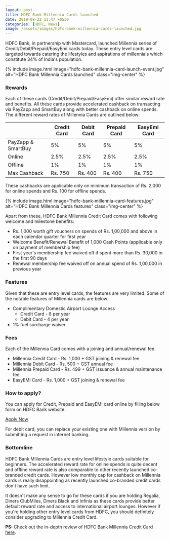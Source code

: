 ```yaml
---
layout: post
title: HDFC Bank Millennia Cards launched
date: 2019-08-22 11:47 +0530
categories: [HDFC, News]
image: /assets/images/hdfc-bank-millennia-cards-launched.jpg
---
```


HDFC Bank, in partnership with Mastercard, launched Millennia series of Credit/Debit/Prepaid/EasyEmi cards today. These entry level cards are targeted towards catering the lifestyles and aspirations of millennials which constitute 34% of India's population.

{% include image.html image="hdfc-bank-millennia-card-launch-event.jpg" alt="HDFC Bank Millennia Cards launched" class="img-center" %}

### Rewards

Each of these cards (Credit/Debit/Prepaid/EasyEmi) offer similar reward rate and benefits. All these cards provide accelerated cashback on transacting via PayZapp and SmartBuy along with better cashback on online spends.
The different reward rates of Millennia Cards are outlined below:

<table class="table" style="display: block;overflow-x: auto;">
<thead class="thead-dark">
<tr>
    <th scope="col"></th>
	<th scope="col"> Credit Card</th>
    <th scope="col"> Debit Card</th>
    <th scope="col"> Prepaid Card</th>
    <th scope="col"> EasyEmi Card</th>
</tr>
</thead>
<tbody>
<tr>
    <td> PayZapp & SmartBuy </td>
	<td> 5% </td>
	<td> 5% </td>
    <td> 5% </td>
    <td> 5% </td>
</tr>
<tr>
    <td> Online </td>
	<td> 2.5% </td>
	<td> 2.5% </td>
    <td> 2.5% </td>
    <td> 2.5% </td>
</tr>
<tr>
    <td> Offline </td>
	<td> 1% </td>
	<td> 1% </td>
    <td> 1% </td>
    <td> 1% </td>
</tr>
<tr>
    <td> Max Cashback </td>
	<td> Rs. 750 </td>
	<td> Rs. 400 </td>
    <td> Rs. 400 </td>
    <td> Rs. 750 </td>
</tr>
</tbody>
</table>

These cashbacks are applicable only on minimum transaction of Rs. 2,000 for online spends and Rs. 100 for offline spends.

{% include image.html image="hdfc-bank-millennia-card-features.jpg" alt="HDFC Bank Millennia Cards features" class="img-center" %}

Apart from these, HDFC Bank Millennia Credit Card comes with following welcome and milestone benefits:

- Rs. 1,000 worth gift vouchers on spends of Rs. 1,00,000 and above in each calendar quarter for first year
- Welcome Benefit/Renewal Benefit of 1,000 Cash Points (applicable only on payment of membership fee)
- First year's membership fee waived off if spent more than Rs. 30,000 in the first 90 days
- Renewal membership fee waived off on annual spend of Rs. 1,00,000 in previous year

### Features

Given that these are entry level cards, the features are very limited. Some of the notable features of Millennia cards are below:

- Complimentary Domestic Airport Lounge Access
  - Credit Card - 8 per year
  - Debit Card - 4 per year
- 1% fuel surcharge waiver

### Fees

Each of the Millennia Card comes with a joining and annual/renewal fee.

- Millennia Credit Card - Rs. 1,000 + GST joining & renewal fee
- Millennia Debit Card - Rs. 500 + GST annual fee
- Millennia Prepaid Card - Rs. 499 + GST issuance & annual maintenance fee
- EasyEMI Card - Rs. 1,000 + GST joining & renewal fee

### How to apply?

You can apply for Credit, Prepaid and EasyEMI card online by filling below form on HDFC Bank website:

<a href="https://leads.hdfcbank.com/applications/new_webforms/apply/mobile/Credit-Card_TU.aspx" target="_blank" class="btn btn-lg btn-danger btn-block post-element mt-2" rel="noopener"><i class="ci-pen"></i> Apply Now</a>

For debit card, you can replace your existing one with Millennia version by submitting a request in internet banking.

### Bottomline

HDFC Bank Millennia Cards are entry level lifestyle cards suitable for beginners. The accelerated reward rate for online spends is quite decent and offline reward rate is also comparable to other recently launched co-branded credit cards. However low monthly cap for cashback on Millennia cards is really disappointing as recently launched co-branded credit cards don't have such limit.

It doesn't make any sense to go for these cards if you are holding Regalia, Diners ClubMiles, Diners Black and Infinia as these cards provide better default reward rate and access to international airport lounges. However if you're holding other entry level cards from HDFC, you should definitely consider upgrading to Millennia Credit Card.

**PS:** Check out the in-depth review of HDFC Bank Millennia Credit Card [here](/hdfc-bank-millennia-credit-card-review/).
